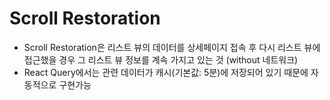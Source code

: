 # Scroll Restoration

* Scroll Restoration은 리스트 뷰의 데이터를 상세페이지 접속 후 다시 리스트 뷰에 접근했을 경우
그 리스트 뷰 정보를 계속 가지고 있는 것 (without 네트워크)
* React Query에서는 관련 데이터가 캐시(기본값: 5분)에 저장되어 있기 때문에 자동적으로 구현가능